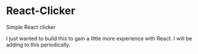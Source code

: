 # React-Clicker
Simple React clicker

I just wanted to build this to gain a little more experience with React. I will be adding to this periodically.
